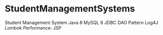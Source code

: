 # StudentManagementSystems
Student Management System
Java 8
MySQL 8
JDBC DAO Pattern
Log4J 
Lombok
Performance: JSP
